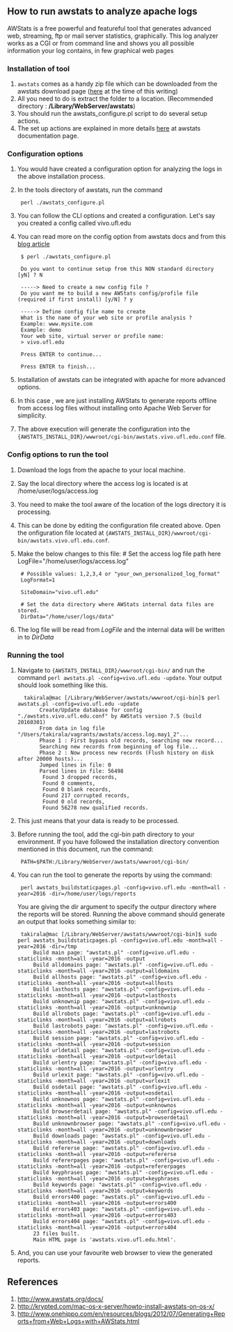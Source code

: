 ## How to run awstats to analyze apache logs

AWStats is a free powerful and featureful tool that generates advanced web, streaming, ftp or mail server statistics, graphically. This log analyzer works as a CGI or from command line and shows you all possible information your log contains, in few graphical web pages

### Installation of tool

1. `awstats` comes as a handy zip file which can be downloaded from the awstats download page ([here](http://www.awstats.org/#DOWNLOAD) at the time of this writing)
2. All you need to do is extract the folder to a location. (Recommended directory :  **/Library/WebServer/awstats**)
3. You should run the awstats_configure.pl script to do several setup actions.
4. The set up actions are explained in more details [here](http://www.awstats.org/docs/awstats_setup.html#INSTALL) at awstats documentation page.


### Configuration options
1. You would have created a configuration option for analyzing the logs in the above installation process.
2. In the tools directory of awstats, run the command

        perl ./awstats_configure.pl
        
3. You can follow the CLI options and created a configuration. Let's say you created a config called vivo.ufl.edu
4. You can read more on the config option from awstats docs and from this [blog article](http://www.onehippo.com/en/resources/blogs/2012/07/Generating+Reports+from+Web+Logs+with+AWStats.html)
        
        $ perl ./awstats_configure.pl
        
        Do you want to continue setup from this NON standard directory [yN] ? N
        
        -----> Need to create a new config file ?
        Do you want me to build a new AWStats config/profile file (required if first install) [y/N] ? y
        
        -----> Define config file name to create
        What is the name of your web site or profile analysis ?
        Example: www.mysite.com
        Example: demo
        Your web site, virtual server or profile name:
        > vivo.ufl.edu
        
        Press ENTER to continue... 
        
        Press ENTER to finish...

5. Installation of awstats can be integrated with apache for more advanced options.
6. In this case , we are just installing AWStats to generate reports offline from access log files without installing onto Apache Web Server for simplicity.
7. The above execution will generate the configuration into the `{AWSTATS_INSTALL_DIR}/wwwroot/cgi-bin/awstats.vivo.ufl.edu.conf` file. 

###  Config options to run the tool 
1. Download the logs from the apache to your local machine.
2. Say the local directory where the access log is located is at /home/user/logs/access.log
3. You need to make the tool aware of the location of the logs directory it is processing. 
4. This can be done by editing the configuration file created above. Open the onfiguration file located at `{AWSTATS_INSTALL_DIR}/wwwroot/cgi-bin/awstats.vivo.ufl.edu.conf`.
5. Make the below changes to this file:
        # Set the access log file path here
        LogFile="/home/user/logs/access.log"
        
        # Possible values: 1,2,3,4 or "your_own_personalized_log_format"
        LogFormat=1
        
        SiteDomain="vivo.ufl.edu"

        # Set the data directory where AWStats internal data files are stored.
        DirData="/home/user/logs/data"
6. The log file will be read from *LogFile* and the internal data will be written in to *DirData*

### Running the tool

1. Navigate to `{AWSTATS_INSTALL_DIR}/wwwroot/cgi-bin/` and run the command `perl awstats.pl -config=vivo.ufl.edu -update`. Your output should look something like this.

         takirala@mac [/Library/WebServer/awstats/wwwroot/cgi-bin]$ perl awstats.pl -config=vivo.ufl.edu -update
              Create/Update database for config "./awstats.vivo.ufl.edu.conf" by AWStats version 7.5 (build 20160301)
              From data in log file "/Users/takirala/vagrants/awstats/access.log.may1_2"...
              Phase 1 : First bypass old records, searching new record...
              Searching new records from beginning of log file...
              Phase 2 : Now process new records (Flush history on disk after 20000 hosts)...
              Jumped lines in file: 0
              Parsed lines in file: 56498
               Found 3 dropped records,
               Found 0 comments,
               Found 0 blank records,
               Found 217 corrupted records,
               Found 0 old records,
               Found 56278 new qualified records.
2. This just means that your data is ready to be processed.
3. Before running the tool, add the cgi-bin path directory to your environment. If you have followed the installation directory convention mentioned in this document, run the command:

        PATH=$PATH:/Library/WebServer/awstats/wwwroot/cgi-bin/
4. You can run the tool to generate the reports by using the command:

        perl awstats_buildstaticpages.pl -config=vivo.ufl.edu -month=all -year=2016 -dir=/home/user/logs/reports
   
   You are giving the dir argument to specify the outpur directory where the reports will be stored. Running the above command should generate an output that looks something similar to:

        takirala@mac [/Library/WebServer/awstats/wwwroot/cgi-bin]$ sudo perl awstats_buildstaticpages.pl -config=vivo.ufl.edu -month=all -year=2016 -dir=/tmp
            Build main page: "awstats.pl" -config=vivo.ufl.edu -staticlinks -month=all -year=2016 -output
            Build alldomains page: "awstats.pl" -config=vivo.ufl.edu -staticlinks -month=all -year=2016 -output=alldomains
            Build allhosts page: "awstats.pl" -config=vivo.ufl.edu -staticlinks -month=all -year=2016 -output=allhosts
            Build lasthosts page: "awstats.pl" -config=vivo.ufl.edu -staticlinks -month=all -year=2016 -output=lasthosts
            Build unknownip page: "awstats.pl" -config=vivo.ufl.edu -staticlinks -month=all -year=2016 -output=unknownip
            Build allrobots page: "awstats.pl" -config=vivo.ufl.edu -staticlinks -month=all -year=2016 -output=allrobots
            Build lastrobots page: "awstats.pl" -config=vivo.ufl.edu -staticlinks -month=all -year=2016 -output=lastrobots
            Build session page: "awstats.pl" -config=vivo.ufl.edu -staticlinks -month=all -year=2016 -output=session
            Build urldetail page: "awstats.pl" -config=vivo.ufl.edu -staticlinks -month=all -year=2016 -output=urldetail
            Build urlentry page: "awstats.pl" -config=vivo.ufl.edu -staticlinks -month=all -year=2016 -output=urlentry
            Build urlexit page: "awstats.pl" -config=vivo.ufl.edu -staticlinks -month=all -year=2016 -output=urlexit
            Build osdetail page: "awstats.pl" -config=vivo.ufl.edu -staticlinks -month=all -year=2016 -output=osdetail
            Build unknownos page: "awstats.pl" -config=vivo.ufl.edu -staticlinks -month=all -year=2016 -output=unknownos
            Build browserdetail page: "awstats.pl" -config=vivo.ufl.edu -staticlinks -month=all -year=2016 -output=browserdetail
            Build unknownbrowser page: "awstats.pl" -config=vivo.ufl.edu -staticlinks -month=all -year=2016 -output=unknownbrowser
            Build downloads page: "awstats.pl" -config=vivo.ufl.edu -staticlinks -month=all -year=2016 -output=downloads
            Build refererse page: "awstats.pl" -config=vivo.ufl.edu -staticlinks -month=all -year=2016 -output=refererse
            Build refererpages page: "awstats.pl" -config=vivo.ufl.edu -staticlinks -month=all -year=2016 -output=refererpages
            Build keyphrases page: "awstats.pl" -config=vivo.ufl.edu -staticlinks -month=all -year=2016 -output=keyphrases
            Build keywords page: "awstats.pl" -config=vivo.ufl.edu -staticlinks -month=all -year=2016 -output=keywords
            Build errors400 page: "awstats.pl" -config=vivo.ufl.edu -staticlinks -month=all -year=2016 -output=errors400
            Build errors403 page: "awstats.pl" -config=vivo.ufl.edu -staticlinks -month=all -year=2016 -output=errors403
            Build errors404 page: "awstats.pl" -config=vivo.ufl.edu -staticlinks -month=all -year=2016 -output=errors404
            23 files built.
            Main HTML page is 'awstats.vivo.ufl.edu.html'.
5. And, you can use your favourite web browser to view the generated reports.

## References

1. http://www.awstats.org/docs/
2. http://krypted.com/mac-os-x-server/howto-install-awstats-on-os-x/
3. http://www.onehippo.com/en/resources/blogs/2012/07/Generating+Reports+from+Web+Logs+with+AWStats.html
